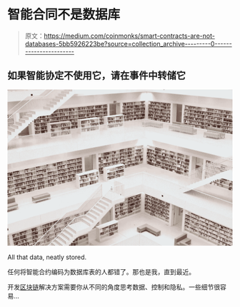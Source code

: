 # 智能合同不是数据库

> 原文：<https://medium.com/coinmonks/smart-contracts-are-not-databases-5bb5926223be?source=collection_archive---------0----------------------->

## 如果智能协定不使用它，请在事件中转储它

![](img/e43499a87761ff997826b197683a268c.png)

All that data, neatly stored.

任何将智能合约编码为数据库表的人都错了。那也是我，直到最近。

开发[区块链](https://blog.coincodecap.com/tag/blockchain/)解决方案需要你从不同的角度思考数据、控制和隐私。一些细节很容易…